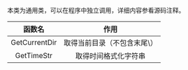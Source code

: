 本类为通用类，可以在程序中独立调用，详细内容参看源码注释。

| 函数名       | 作用   |
| :---------: | :------: |
| GetCurrentDir | 取得当前目录（不包含末尾\）   |
| GetTimeStr    | 取得时间格式化字符串         |
